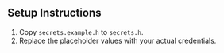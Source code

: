    ## Setup Instructions

   1. Copy `secrets.example.h` to `secrets.h`.
   2. Replace the placeholder values with your actual credentials.